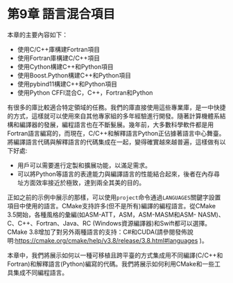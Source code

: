 # 第9章 語言混合項目

本章的主要內容如下：

* 使用C/C++庫構建Fortran項目
* 使用Fortran庫構建C/C++項目
* 使用Cython構建C++和Python項目
* 使用Boost.Python構建C++和Python項目
* 使用pybind11構建C++和Python項目
* 使用Python CFFI混合C，C++，Fortran和Python

有很多的庫比較適合特定領域的任務。我們的庫直接使用這些專業庫，是一中快捷的方式，這樣就可以使用來自其他專家組的多年經驗進行開發。隨著計算機體系結構和編譯器的發展，編程語言也在不斷髮展。幾年前，大多數科學軟件都是用Fortran語言編寫的，而現在，C/C++和解釋語言Python正佔據著語言中心舞臺。將編譯語言代碼與解釋語言的代碼集成在一起，變得確實越來越普遍，這樣做有以下好處:

* 用戶可以需要進行定製和擴展功能，以滿足需求。
* 可以將Python等語言的表達能力與編譯語言的性能結合起來，後者在內存尋址方面效率接近於極致，達到兩全其美的目的。

正如之前的示例中展示的那樣，可以使用`project`命令通過`LANGUAGES`關鍵字設置項目中使用的語言。CMake支持許多(但不是所有)編譯的編程語言。從CMake 3.5開始，各種風格的彙編(如ASM-ATT，ASM，ASM-MASM和ASM- NASM)、C、C++、Fortran、Java、RC (Windows資源編譯器)和Swift都可以選擇。CMake 3.8增加了對另外兩種語言的支持：C#和CUDA(請參閱發佈說明:https://cmake.org/cmake/help/v3.8/release/3.8.html#languages )。

本章中，我們將展示如何以一種可移植且跨平臺的方式集成用不同編譯(C/C++和Fortran)和解釋語言(Python)編寫的代碼。我們將展示如何利用CMake和一些工具集成不同編程語言。
